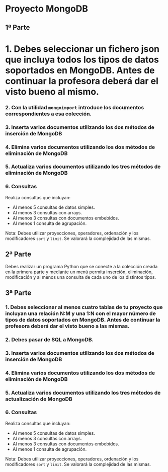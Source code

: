 # Proyecto MongoDB



## 1ª Parte

# 1. Debes seleccionar un fichero json que incluya todos los tipos de datos soportados en MongoDB. Antes de continuar la profesora deberá dar el visto bueno al mismo.

### 2. Con la utilidad `mongoimport` introduce los documentos correspondientes a esa colección.

### 3. Inserta varios documentos utilizando los dos métodos de inserción de MongoDB

### 4. Elimina varios documentos utilizando los dos métodos de eliminación de MongoDB

### 5. Actualiza varios documentos utilizando los tres métodos de eliminación de MongoDB

### 6. Consultas

Realiza consultas que incluyan:
- Al menos 5 consultas de datos simples.
- Al menos 3 consultas con arrays.
- Al menos 3 consultas con documentos embebidos.
- Al menos 1 consulta de agrupación.

Nota: Debes utilizar proyecciones, operadores, ordenación y los modificadores `sort` y `limit`. Se valorará la complejidad de las mismas.

## 2ª Parte

Debes realizar un programa Python que se conecte a la colección creada en la primera parte y mediante un menú permita inserción, eliminación, modificación y al menos una consulta de cada uno de los distintos tipos.

## 3ª Parte

### 1. Debes seleccionar al menos cuatro tablas de tu proyecto que incluyan una relación N:M y una 1:N con el mayor número de tipos de datos soportados en MongoDB. Antes de continuar la profesora deberá dar el visto bueno a las mismas.

### 2. Debes pasar de SQL a MongoDB.

### 3. Inserta varios documentos utilizando los dos métodos de inserción de MongoDB

### 4. Elimina varios documentos utilizando los dos métodos de eliminación de MongoDB

### 5. Actualiza varios documentos utilizando los tres métodos de actualización de MongoDB

### 6. Consultas

Realiza consultas que incluyan:
- Al menos 5 consultas de datos simples.
- Al menos 3 consultas con arrays.
- Al menos 3 consultas con documentos embebidos.
- Al menos 1 consulta de agrupación.

Nota: Debes utilizar proyecciones, operadores, ordenación y los modificadores `sort` y `limit`. Se valorará la complejidad de las mismas.
